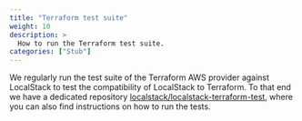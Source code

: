 ```yaml
---
title: "Terraform test suite"
weight: 10
description: >
  How to run the Terraform test suite.
categories: ["Stub"]
---
```


We regularly run the test suite of the Terraform AWS provider against LocalStack to test the compatibility of LocalStack to Terraform.
To that end we have a dedicated repository [localstack/localstack-terraform-test](https://github.com/localstack/localstack-terraform-test),
where you can also find instructions on how to run the tests.
